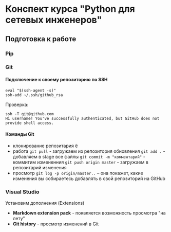 # Конспект курса "Python для сетевых инженеров"

## Подготовка к работе

### Pip
### Git

#### Подключение к своему репозиторию по SSH

```
eval "$(ssh-agent -s)"
ssh-add ~/.ssh/github_rsa
```

Проверка:

```
ssh -T git@github.com
Hi username! You've successfully authenticated, but GitHub does not provide shell access.
```
#### Команды Git
* клонирование репозитария
  ё
* работа
`git pull` - загружаем из репозитория обновления
`git add .` - добавляем в stage все файлы
`git commit -m "комментарий"` - коммитим измененния
`git push origin master` - загружаем в репозитарий изменения
* просмотр
`git log -p origin/master..` – она покажет, какие изменения вы собираетесь добавлять в свой репозиторий на GitHub

### Visual Studio
Установим дополнения (Extensions)
* **Markdown extension pack** - появляется возможность просмотра "на лету"
*  **Git history** - просмотр изменений в Git

  